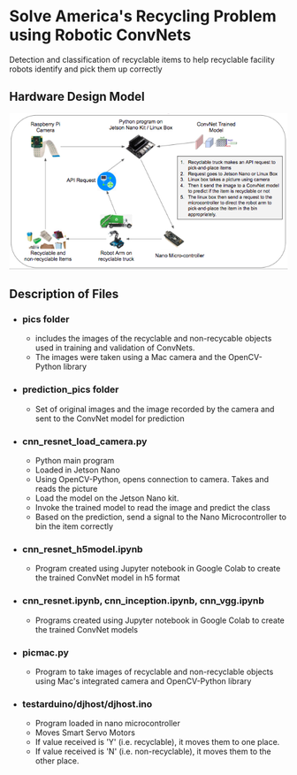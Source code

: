 # Solve America's Recycling Problem using Robotic ConvNets
Detection and classification of recyclable items to help recyclable facility robots identify and pick them up correctly

## Hardware Design Model
![alt text](Science_Fair/hardware_model.png "Hardware Design Model")

## Description of Files
 - ### pics folder
   - includes the images of the recyclable and non-recycable objects used in training and validation of ConvNets. 
   - The images were taken using a Mac camera and the OpenCV-Python library
 
 - ### prediction_pics folder
   - Set of original images and the image recorded by the camera and sent to the ConvNet model for prediction
 
 - ### cnn_resnet_load_camera.py
   - Python main program
   - Loaded in Jetson Nano
   - Using OpenCV-Python, opens connection to camera. Takes and reads the picture
   - Load the model on the Jetson Nano kit.
   - Invoke the trained model to read the image and predict the class
   - Based on the prediction, send a signal to the Nano Microcontroller to bin the item correctly
   
 - ### cnn_resnet_h5model.ipynb
   - Program created using Jupyter notebook in Google Colab to create the trained ConvNet model in h5 format
   
 - ### cnn_resnet.ipynb, cnn_inception.ipynb, cnn_vgg.ipynb
   - Programs created using Jupyter notebook in Google Colab to create the trained ConvNet models
   
 - ### picmac.py
   - Program to take images of recyclable and non-recyclable objects using Mac's integrated camera and OpenCV-Python library

 - ### testarduino/djhost/djhost.ino
   - Program loaded in nano microcontroller
   - Moves Smart Servo Motors
   - If value received is 'Y' (i.e. recyclable), it moves them to one place. 
   - If value received is 'N' (i.e. non-recyclable), it moves them to the other place. 
